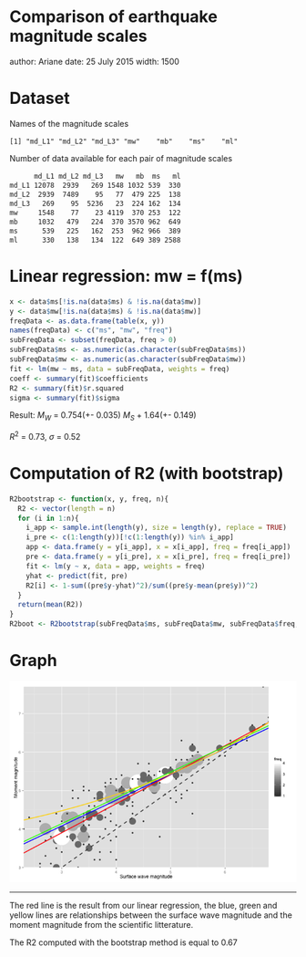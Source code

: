 Comparison of earthquake magnitude scales
=========================================
author: Ariane
date: 25 July 2015
width: 1500

Dataset
=======

Names of the magnitude scales


```
[1] "md_L1" "md_L2" "md_L3" "mw"    "mb"    "ms"    "ml"   
```

Number of data available for each pair of magnitude scales


```
      md_L1 md_L2 md_L3   mw   mb  ms   ml
md_L1 12078  2939   269 1548 1032 539  330
md_L2  2939  7489    95   77  479 225  138
md_L3   269    95  5236   23  224 162  134
mw     1548    77    23 4119  370 253  122
mb     1032   479   224  370 3570 962  649
ms      539   225   162  253  962 966  389
ml      330   138   134  122  649 389 2588
```

Linear regression: mw = f(ms)
=============================


```r
x <- data$ms[!is.na(data$ms) & !is.na(data$mw)]
y <- data$mw[!is.na(data$ms) & !is.na(data$mw)]
freqData <- as.data.frame(table(x, y))
names(freqData) <- c("ms", "mw", "freq")
subFreqData <- subset(freqData, freq > 0)
subFreqData$ms <- as.numeric(as.character(subFreqData$ms))
subFreqData$mw <- as.numeric(as.character(subFreqData$mw))
fit <- lm(mw ~ ms, data = subFreqData, weights = freq)
coeff <- summary(fit)$coefficients
R2 <- summary(fit)$r.squared
sigma <- summary(fit)$sigma
```

Result: $M_{W}$ = 0.754(+- 0.035) $M_{S}$ + 1.64(+- 0.149)

$R^2$ = 0.73, $\sigma$ = 0.52

Computation of R2 (with bootstrap)
================================================================


```r
R2bootstrap <- function(x, y, freq, n){
  R2 <- vector(length = n)
  for (i in 1:n){
    i_app <- sample.int(length(y), size = length(y), replace = TRUE)
    i_pre <- c(1:length(y))[!c(1:length(y)) %in% i_app]
    app <- data.frame(y = y[i_app], x = x[i_app], freq = freq[i_app])
    pre <- data.frame(y = y[i_pre], x = x[i_pre], freq = freq[i_pre])
    fit <- lm(y ~ x, data = app, weights = freq)
    yhat <- predict(fit, pre)
    R2[i] <- 1-sum((pre$y-yhat)^2)/sum((pre$y-mean(pre$y))^2)
  }
  return(mean(R2))
}
R2boot <- R2bootstrap(subFreqData$ms, subFreqData$mw, subFreqData$freq, 50)
```

Graph
========================================================

![plot of chunk unnamed-chunk-5](magnitude-figure/unnamed-chunk-5-1.png) 

***

The red line is the result from our linear regression, the blue, green and yellow lines are relationships between the surface wave magnitude and the moment magnitude from the scientific litterature.

The R2 computed with the bootstrap method is equal to 0.67
